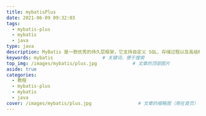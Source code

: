 ```yaml
---
title: mybatisPlus
date: 2021-06-09 09:32:03
tags:
  - mybatis-plus
  - mybatis
  - java
type: java                                                                         # 标签、分类和友情链接三個页面需要配置(必填)
description: MyBatis 是一款优秀的持久层框架，它支持自定义 SQL、存储过程以及高级映射。    # 描述
keywords: mybatis                  # 关键词，便于搜索
top_img: /images/mybatis/plus.jpg             # 文章的顶部图片
aside: true                                                                         # 展示文章侧边栏(默认为true)
categories: 
  - 教程
  - mybatis-plus
  - mybatis                                                              # 文章标签
  - java
cover: /images/mybatis/plus.jpg                 # 文章的缩略图（用在首页）
---
```

